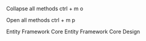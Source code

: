 Collapse all methods
ctrl + m o

Open all methods
ctrl + m p


Entity Framework Core
Entity Framework Core Design

